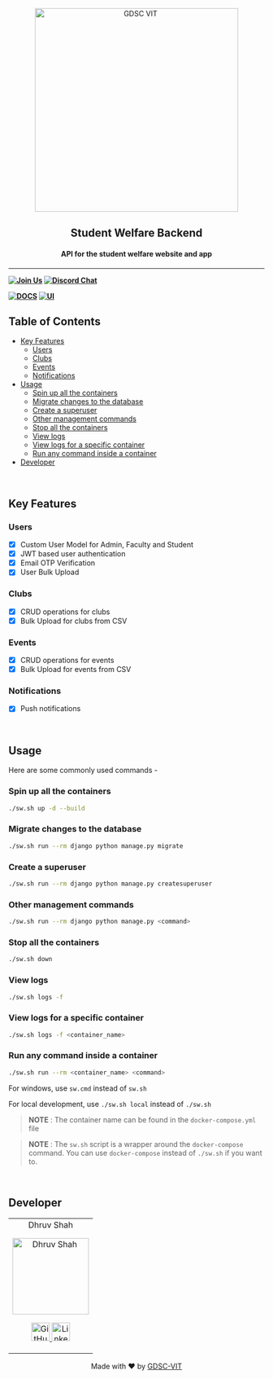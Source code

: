 <p align="center">
<a href="https://dscvit.com">
	<img width="400" src="https://user-images.githubusercontent.com/56252312/159312411-58410727-3933-4224-b43e-4e9b627838a3.png#gh-light-mode-only" alt="GDSC VIT"/>
</a>
	<h2 align="center"> Student Welfare Backend </h2>
	<h4 align="center"> API for the student welfare website and app <h4>
</p>

---
[![Join Us](https://img.shields.io/badge/Join%20Us-Developer%20Student%20Clubs-red)](https://dsc.community.dev/vellore-institute-of-technology/)
[![Discord Chat](https://img.shields.io/discord/760928671698649098.svg)](https://discord.gg/498KVdSKWR)

[![DOCS](https://img.shields.io/badge/Documentation-see%20docs-green?style=flat-square&logo=appveyor)](INSERT_LINK_FOR_DOCS_HERE) 
  [![UI ](https://img.shields.io/badge/User%20Interface-Link%20to%20UI-orange?style=flat-square&logo=appveyor)](INSERT_UI_LINK_HERE)


## Table of Contents
- [Key Features](#key-features)
	- [Users](#users)
	- [Clubs](#clubs)
	- [Events](#events)
	- [Notifications](#notifications)
- [Usage](#usage)
	- [Spin up all the containers](#spin-up-all-the-containers)
	- [Migrate changes to the database](#migrate-changes-to-the-database)
	- [Create a superuser](#create-a-superuser)
	- [Other management commands](#other-management-commands)
	- [Stop all the containers](#stop-all-the-containers)
	- [View logs](#view-logs)
	- [View logs for a specific container](#view-logs-for-a-specific-container)
	- [Run any command inside a container](#run-any-command-inside-a-container)
- [Developer](#developer)

<br>

## Key Features
### Users
- [x] Custom User Model for Admin, Faculty and Student
- [x] JWT based user authentication
- [x] Email OTP Verification
- [x] User Bulk Upload

### Clubs
- [x] CRUD operations for clubs
- [x] Bulk Upload for clubs from CSV
### Events
- [x] CRUD operations for events
- [x] Bulk Upload for events from CSV

### Notifications
- [x] Push notifications


<br>

## Usage

Here are some commonly used commands -
### Spin up all the containers
```bash
./sw.sh up -d --build
```	


### Migrate changes to the database
```bash
./sw.sh run --rm django python manage.py migrate
```

### Create a superuser
```bash
./sw.sh run --rm django python manage.py createsuperuser
```

### Other management commands
```bash
./sw.sh run --rm django python manage.py <command>
```

### Stop all the containers
```bash
./sw.sh down
```

### View logs
```bash
./sw.sh logs -f
```

### View logs for a specific container
```bash
./sw.sh logs -f <container_name>
```
  
### Run any command inside a container
```bash
./sw.sh run --rm <container_name> <command>
```

For windows, use `sw.cmd` instead of `sw.sh`  

For local development, use `./sw.sh local` instead of `./sw.sh`


> **NOTE** : The container name can be found in the `docker-compose.yml` file

> **NOTE** : The `sw.sh` script is a wrapper around the `docker-compose` command. You can use `docker-compose` instead of `./sw.sh` if you want to.



<br>

## Developer

<table>
	<tr align="center">
		<td>
		Dhruv Shah
		<p align="center">
			<img src = "https://avatars.githubusercontent.com/u/88224695" width="150" height="150" alt="Dhruv Shah">
		</p>
			<p align="center">
				<a href = "https://github.com/Dhruv9449">
					<img src = "http://www.iconninja.com/files/241/825/211/round-collaboration-social-github-code-circle-network-icon.svg" width="36" height = "36" alt="GitHub"/>
				</a>
				<a href = "https://www.linkedin.com/in/Dhruv9449" target="_blank">
					<img src = "http://www.iconninja.com/files/863/607/751/network-linkedin-social-connection-circular-circle-media-icon.svg" width="36" height="36" alt="LinkedIn"/>
				</a>
			</p>
		</td>
	</tr>
</table>

<p align="center">
	Made with ❤ by <a href="https://dscvit.com">GDSC-VIT</a>
</p>
